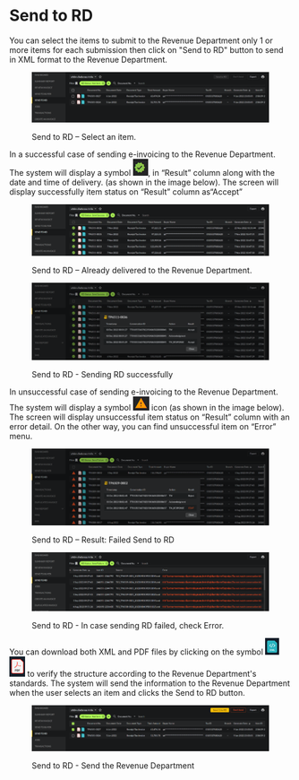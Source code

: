 # Send to RD

You can select the items to submit to the Revenue Department only 1 or more items for each submission then click on "Send to RD" button to send in XML format to the Revenue Department.

<figure><img src="../../.gitbook/assets/image (83) (2).png" alt=""><figcaption><p>Send to RD – Select an item.</p></figcaption></figure>

In a successful case of sending e-invoicing to the Revenue Department. The system will display a symbol ![](<../../.gitbook/assets/image (73) (2).png>), in “Result” column along with the date and time of delivery. (as shown in the image below). The screen will display successfully item status on “Result” column as“Accept”

<figure><img src="../../.gitbook/assets/image (35) (2).png" alt=""><figcaption><p>Send to RD – Already delivered to the Revenue Department.</p></figcaption></figure>

<figure><img src="../../.gitbook/assets/image (20) (2).png" alt=""><figcaption><p>Send to RD - Sending RD successfully</p></figcaption></figure>

In unsuccessful case of sending e-invoicing to the Revenue Department. The system will display a symbol ![](<../../.gitbook/assets/image (47) (2).png>) icon (as shown in the image below). The screen will display unsuccessful item status on “Result” column with an error detail. On the other way, you can find unsuccessful item on “Error” menu.

<figure><img src="../../.gitbook/assets/image (17) (2).png" alt=""><figcaption><p>Send to RD – Result: Failed Send to RD</p></figcaption></figure>

<figure><img src="../../.gitbook/assets/image (5) (2).png" alt=""><figcaption><p>Send to RD - In case sending RD failed, check Error.</p></figcaption></figure>

You can download both XML and PDF files by clicking on the symbol ![](<../../.gitbook/assets/image (38) (2).png>) ![](<../../.gitbook/assets/image (310).png>) to verify the structure according to the Revenue Department's standards. The system will send the information to the Revenue Department when the user selects an item and clicks the Send to RD button.

<figure><img src="../../.gitbook/assets/image (78) (2).png" alt=""><figcaption><p>Send to RD - Send the Revenue Department</p></figcaption></figure>
